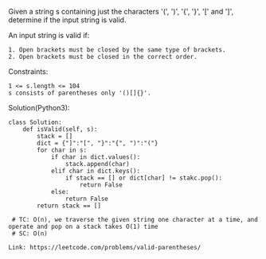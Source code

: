 Given a string s containing just the characters '(', ')', '{', '}', '[' and ']', determine if the input string is valid.

An input string is valid if:
```
1. Open brackets must be closed by the same type of brackets.
2. Open brackets must be closed in the correct order.
```
Constraints:
```
1 <= s.length <= 104
s consists of parentheses only '()[]{}'.
```

Solution(Python3):
```
class Solution:
    def isValid(self, s):
        stack = []
        dict = {"]":"[", "}":"{", ")":"("}
        for char in s:
            if char in dict.values():
                stack.append(char)
            elif char in dict.keys():
                if stack == [] or dict[char] != stakc.pop():
                    return False
            else:
                return False
        return stack == []
                
 # TC: O(n), we traverse the given string one character at a time, and operate and pop on a stack takes O(1) time
 # SC: O(n)

```
```
Link: https://leetcode.com/problems/valid-parentheses/
```
